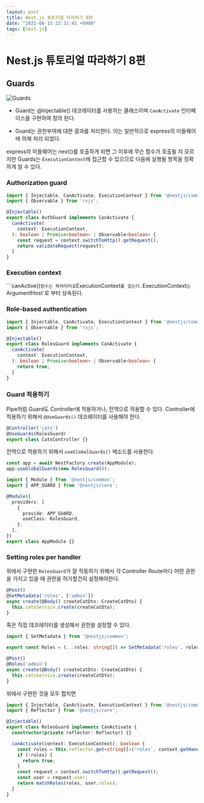 ```yaml
---
layout: post
title: Nest.js 튜토리얼 따라하기 8편
date: "2021-08-15 22:31:45 +0900"
tags: [nest.js]
---
```


# Nest.js 튜토리얼 따라하기 8편

## Guards

![Guards](https://docs.nestjs.com/assets/Guards_1.png)

* Guard는 @Injectable() 데코레이터를 사용하는 클래스이며 `CanActivate` 인터페이스를 구현하여 정의 된다.

* Guard는 권한부여에 대한 결과를 처리한다. 이는 일반적으로 express의 미들웨어에 의해 처리 되었다.

express의 미들웨어는 next()를 호출하게 되면 그 이후에 무슨 함수가 호출될 지 모르지만 Guards는 `ExecutionContext`에 접근할 수 있으므로 다음에 실행될 항목을 정확하게 알 수 있다.

### Authorization guard

```typescript
import { Injectable, CanActivate, ExecutionContext } from '@nestjs/common';
import { Observable } from 'rxjs';

@Injectable()
export class AuthGuard implements CanActivate {
  canActivate(
    context: ExecutionContext,
  ): boolean | Promise<boolean> | Observable<boolean> {
    const request = context.switchToHttp().getRequest();
    return validateRequest(request);
  }
}
```

### Execution context

```canActive()` 함수는 파라미터로 `ExecutionContext` 를 갖는다. `ExecutionContext`는 `ArgumentHost`로 부터 상속된다. 

### Role-based authentication

```typescript
import { Injectable, CanActivate, ExecutionContext } from '@nestjs/common';
import { Observable } from 'rxjs';

@Injectable()
export class RolesGuard implements CanActivate {
  canActivate(
    context: ExecutionContext,
  ): boolean | Promise<boolean> | Observable<boolean> {
    return true;
  }
}
```

### Guard 적용하기

Pipe처럼 Guard도 Controller에 적용하거나, 전역으로 적용할 수 있다. Controller에 적용하기 위해서 `@UseGuards()` 데코레이터를 사용해야 한다.

```typescript
@Controller('cats')
@UseGuards(RolesGuard)
export class CatsController {}
```

전역으로 적용하기 위해서 `useGlobalGuards()` 메소드를 사용한다.
```typescript
const app = await NestFactory.create(AppModule);
app.useGlobalGuards(new RolesGuard());
```

```typeScript
import { Module } from '@nestjs/common';
import { APP_GUARD } from '@nestjs/core';

@Module({
  providers: [
    {
      provide: APP_GUARD,
      useClass: RolesGuard,
    },
  ],
})
export class AppModule {}
```

### Setting roles per handler

위에서 구현한 `RolesGuard`가 잘 작동하기 위해서 각 Controller Route마다 어떤 권한을 가지고 있을 때 권한을 허가할건지 설정해야한다. 
```typeScript
@Post()
@SetMetadata('roles', ['admin'])
async create(@Body() createCatDto: CreateCatDto) {
  this.catsService.create(createCatDto);
}
```

혹은 직접 데코레이터를 생성해서 권한을 설정할 수 있다.
```typescript
import { SetMetadata } from '@nestjs/common';

export const Roles = (...roles: string[]) => SetMetadata('roles', roles);
```

```typeScript
@Post()
@Roles('admin')
async create(@Body() createCatDto: CreateCatDto) {
  this.catsService.create(createCatDto);
}
```

위에서 구현한 것을 모두 합치면
```typescript
import { Injectable, CanActivate, ExecutionContext } from '@nestjs/common';
import { Reflector } from '@nestjs/core';

@Injectable()
export class RolesGuard implements CanActivate {
  constructor(private reflector: Reflector) {}

  canActivate(context: ExecutionContext): boolean {
    const roles = this.reflector.get<string[]>('roles', context.getHandler());
    if (!roles) {
      return true;
    }
    const request = context.switchToHttp().getRequest();
    const user = request.user;
    return matchRoles(roles, user.roles);
  }
}
```


